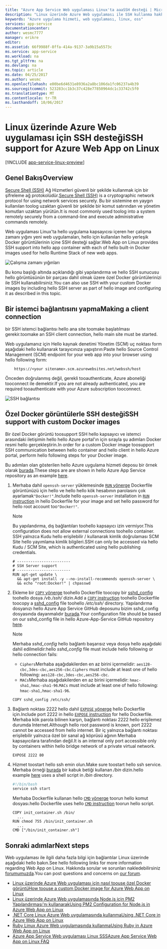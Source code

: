 ```yaml
---
title: "Azure App Service Web uygulaması Linux'ta aaaSSH desteği | Microsoft Docs"
description: "Linux üzerinde Azure Web uygulaması ile SSH kullanma hakkında bilgi edinin."
keywords: "Azure uygulama hizmeti, web uygulaması, linux, oss"
services: app-service
documentationcenter: 
author: wesmc7777
manager: erikre
editor: 
ms.assetid: 66f9988f-8ffa-414a-9137-3a9b15a5573c
ms.service: app-service
ms.workload: na
ms.tgt_pltfrm: na
ms.devlang: na
ms.topic: article
ms.date: 04/25/2017
ms.author: wesmc
ms.openlocfilehash: e00be6d4631e8936a2a8bc106da1fc06237a4b39
ms.sourcegitcommit: 523283cc1b3c37c428e77850964dc1c33742c5f0
ms.translationtype: MT
ms.contentlocale: tr-TR
ms.lasthandoff: 10/06/2017
---
```

# <a name="ssh-support-for-azure-web-app-on-linux"></a><span data-ttu-id="64c24-104">Linux üzerinde Azure Web uygulaması için SSH desteği</span><span class="sxs-lookup"><span data-stu-id="64c24-104">SSH support for Azure Web App on Linux</span></span>

[!INCLUDE [app-service-linux-preview](../../includes/app-service-linux-preview.md)]

## <a name="overview"></a><span data-ttu-id="64c24-105">Genel Bakış</span><span class="sxs-lookup"><span data-stu-id="64c24-105">Overview</span></span>

<span data-ttu-id="64c24-106">[Secure Shell (SSH)](https://en.wikipedia.org/wiki/Secure_Shell) Ağ Hizmetleri güvenli bir şekilde kullanmak için bir şifreleme ağ protokolüdür.</span><span class="sxs-lookup"><span data-stu-id="64c24-106">[Secure Shell (SSH)](https://en.wikipedia.org/wiki/Secure_Shell) is a cryptographic network protocol for using network services securely.</span></span> <span data-ttu-id="64c24-107">Bu bir sistemine en yaygın kullanılan toolog uzaktan güvenli bir şekilde bir komut satırından ve yönetim komutları uzaktan yürütün.</span><span class="sxs-lookup"><span data-stu-id="64c24-107">It is most commonly used toolog into a system remotely securely from a command-line and execute administrative commands remotely.</span></span>

<span data-ttu-id="64c24-108">Web uygulaması Linux'ta hello uygulama kapsayıcısı içeren her çalışma zamanı yığını yeni web uygulamaları, hello için kullanılan hello yerleşik Docker görüntülerinin içine SSH desteği sağlar.</span><span class="sxs-lookup"><span data-stu-id="64c24-108">Web App on Linux provides SSH support into hello app container with each of hello built-in Docker images used for hello Runtime Stack of new web apps.</span></span> 

![Çalışma zamanı yığınları](./media/app-service-linux-ssh-support/app-service-linux-runtime-stack.png)

<span data-ttu-id="64c24-110">Bu konu başlığı altında açıklandığı gibi yapılandırma ve hello SSH sunucusu hello görüntüsünün bir parçası dahil olmak üzere özel Docker görüntülerinizi ile SSH kullanabilirsiniz.</span><span class="sxs-lookup"><span data-stu-id="64c24-110">You can also use SSH with your custom Docker images by including hello SSH server as part of hello image and configuring it as described in this topic.</span></span>



## <a name="making-a-client-connection"></a><span data-ttu-id="64c24-111">Bir istemci bağlantısını yapma</span><span class="sxs-lookup"><span data-stu-id="64c24-111">Making a client connection</span></span>

<span data-ttu-id="64c24-112">bir SSH istemci bağlantısı hello ana site toomake başlatılması gerekir.</span><span class="sxs-lookup"><span data-stu-id="64c24-112">toomake an SSH client connection, hello main site must be started.</span></span> 

<span data-ttu-id="64c24-113">Web uygulamanız için Hello kaynak denetimi Yönetim (SCM) uç noktası form aşağıdaki hello kullanarak tarayıcınıza yapıştırın:</span><span class="sxs-lookup"><span data-stu-id="64c24-113">Paste hello Source Control Management (SCM) endpoint for your web app into your browser using hello following form:</span></span>

        https://<your sitename>.scm.azurewebsites.net/webssh/host

<span data-ttu-id="64c24-114">Önceden doğrulanmış değil, gerekli tooauthenticate, Azure aboneliği tooconnect ile demektir.</span><span class="sxs-lookup"><span data-stu-id="64c24-114">If you are not already authenticated, you are required tooauthenticate with your Azure subscription tooconnect.</span></span>

![SSH bağlantısı](./media/app-service-linux-ssh-support/app-service-linux-ssh-connection.png)


## <a name="ssh-support-with-custom-docker-images"></a><span data-ttu-id="64c24-116">Özel Docker görüntülerle SSH desteği</span><span class="sxs-lookup"><span data-stu-id="64c24-116">SSH support with custom Docker images</span></span>

<span data-ttu-id="64c24-117">Bir özel Docker görüntü toosupport SSH hello kapsayıcı ve istemci arasındaki iletişimin hello hello Azure portal'ın için sırayla şu adımları Docker resmi hello gerçekleştirin.</span><span class="sxs-lookup"><span data-stu-id="64c24-117">In order for a custom Docker image toosupport SSH communication between hello container and hello client in hello Azure portal, perform hello following steps for your Docker image.</span></span> 

<span data-ttu-id="64c24-118">Bu adımları olan gösterilen hello Azure uygulama hizmeti deposu bir örnek olarak [burada](https://github.com/Azure-App-Service/node/blob/master/6.9.3/).</span><span class="sxs-lookup"><span data-stu-id="64c24-118">These steps are are shown in hello Azure App Service repository as an example [here](https://github.com/Azure-App-Service/node/blob/master/6.9.3/).</span></span>

1. <span data-ttu-id="64c24-119">Merhaba dahil `openssh-server` yüklemesinde [ `RUN` yönerge](https://docs.docker.com/engine/reference/builder/#run) Dockerfile görüntünüzü için hello ve hello hello kök hesabının parolasını çok ayarlamak`"Docker!"`.</span><span class="sxs-lookup"><span data-stu-id="64c24-119">Include hello `openssh-server` installation in [`RUN` instruction](https://docs.docker.com/engine/reference/builder/#run) in hello Dockerfile for your image and set hello password for hello root account too`"Docker!"`.</span></span> 

    > [!NOTE] 
    > <span data-ttu-id="64c24-120">Bu yapılandırma, dış bağlantıları toohello kapsayıcı izin vermiyor.</span><span class="sxs-lookup"><span data-stu-id="64c24-120">This configuration does not allow external connections toohello container.</span></span> <span data-ttu-id="64c24-121">SSH yalnızca Kudu hello erişilebilir / kullanarak kimlik doğrulaması SCM Site hello yayımlama kimlik bilgileri.</span><span class="sxs-lookup"><span data-stu-id="64c24-121">SSH can only be accessed via hello Kudu / SCM Site, which is authenticated using hello publishing credentials.</span></span>

    ```docker
    # ------------------------
    # SSH Server support
    # ------------------------
    RUN apt-get update \ 
      && apt-get install -y --no-install-recommends openssh-server \
      && echo "root:Docker!" | chpasswd
    ``` 

2. <span data-ttu-id="64c24-122">Ekleme bir [ `COPY` yönerge](https://docs.docker.com/engine/reference/builder/#copy) toohello Dockerfile toocopy bir [sshd_config](http://man.openbsd.org/sshd_config) toohello dosya */vb./ssh/* dizin.</span><span class="sxs-lookup"><span data-stu-id="64c24-122">Add a [`COPY` instruction](https://docs.docker.com/engine/reference/builder/#copy) toohello Dockerfile toocopy a [sshd_config](http://man.openbsd.org/sshd_config) file toohello */etc/ssh/* directory.</span></span> <span data-ttu-id="64c24-123">Yapılandırma dosyanızı hello Azure App Service GitHub deposunu bizim sshd_config dosyasında dayanmalıdır [burada](https://github.com/Azure-App-Service/node/blob/master/6.11/sshd_config).</span><span class="sxs-lookup"><span data-stu-id="64c24-123">Your configuration file should be based on our sshd_config file in hello Azure-App-Service GitHub repository [here](https://github.com/Azure-App-Service/node/blob/master/6.11/sshd_config).</span></span>

    > [!NOTE] 
    > <span data-ttu-id="64c24-124">Merhaba *sshd_config* hello bağlantı başarısız veya dosya hello aşağıdaki dahil edilmelidir:</span><span class="sxs-lookup"><span data-stu-id="64c24-124">hello *sshd_config* file must include hello following or hello connection fails:</span></span> 
    > * <span data-ttu-id="64c24-125">`Ciphers`Merhaba aşağıdakilerden en az birini içermelidir: `aes128-cbc,3des-cbc,aes256-cbc`.</span><span class="sxs-lookup"><span data-stu-id="64c24-125">`Ciphers` must include at least one of hello following: `aes128-cbc,3des-cbc,aes256-cbc`.</span></span>
    > * <span data-ttu-id="64c24-126">`MACs`Merhaba aşağıdakilerden en az birini içermelidir: `hmac-sha1,hmac-sha1-96`.</span><span class="sxs-lookup"><span data-stu-id="64c24-126">`MACs` must include at least one of hello following: `hmac-sha1,hmac-sha1-96`.</span></span>

    ```docker
    COPY sshd_config /etc/ssh/
    ```


3. <span data-ttu-id="64c24-127">Bağlantı noktası 2222 hello dahil [ `EXPOSE` yönerge](https://docs.docker.com/engine/reference/builder/#expose) hello Dockerfile için.</span><span class="sxs-lookup"><span data-stu-id="64c24-127">Include port 2222 in hello [`EXPOSE` instruction](https://docs.docker.com/engine/reference/builder/#expose) for hello Dockerfile.</span></span> <span data-ttu-id="64c24-128">Merhaba kök parola bilinen karşın, bağlantı noktası 2222 hello erişilemez durumda Internet.</span><span class="sxs-lookup"><span data-stu-id="64c24-128">Although hello root password is known, port 2222 cannot be accessed from hello internet.</span></span> <span data-ttu-id="64c24-129">Bir iç yalnızca bağlantı noktası erişilebilir yalnızca özel bir sanal ağ köprüsü ağının Merhaba kapsayıcılara tarafından değil.</span><span class="sxs-lookup"><span data-stu-id="64c24-129">It is an internal only port accessible only by containers within hello bridge network of a private virtual network.</span></span>

    ```docker
    EXPOSE 2222 80
    ```

4. <span data-ttu-id="64c24-130">Hizmet toostart hello ssh emin olun.</span><span class="sxs-lookup"><span data-stu-id="64c24-130">Make sure toostart hello ssh service.</span></span> <span data-ttu-id="64c24-131">Merhaba örneği [burada](https://github.com/Azure-App-Service/node/blob/master/6.9.3/startup/init_container.sh) bir kabuk betiği kullanan */bin* dizin.</span><span class="sxs-lookup"><span data-stu-id="64c24-131">hello example [here](https://github.com/Azure-App-Service/node/blob/master/6.9.3/startup/init_container.sh) uses a shell script in */bin* directory.</span></span>

    ```bash
    #!/bin/bash
    service ssh start
    ```

    <span data-ttu-id="64c24-132">Merhaba Dockerfile kullanan hello [ `CMD` yönerge](https://docs.docker.com/engine/reference/builder/#cmd) toorun hello komut dosyası.</span><span class="sxs-lookup"><span data-stu-id="64c24-132">hello Dockerfile uses hello [`CMD` instruction](https://docs.docker.com/engine/reference/builder/#cmd) toorun hello script.</span></span>

    ```docker
    COPY init_container.sh /bin/
      ...
    RUN chmod 755 /bin/init_container.sh 
      ...       
    CMD ["/bin/init_container.sh"]
    ```



## <a name="next-steps"></a><span data-ttu-id="64c24-133">Sonraki adımlar</span><span class="sxs-lookup"><span data-stu-id="64c24-133">Next steps</span></span>
<span data-ttu-id="64c24-134">Web uygulaması ile ilgili daha fazla bilgi için bağlantılar Linux üzerinde aşağıdaki hello bakın.</span><span class="sxs-lookup"><span data-stu-id="64c24-134">See hello following links for more information regarding Web App on Linux.</span></span> <span data-ttu-id="64c24-135">Hakkında sorular ve sorunları nakledebilirsiniz [forumumuzda](https://social.msdn.microsoft.com/forums/azure/home?forum=windowsazurewebsitespreview).</span><span class="sxs-lookup"><span data-stu-id="64c24-135">You can post questions and concerns on [our forum](https://social.msdn.microsoft.com/forums/azure/home?forum=windowsazurewebsitespreview).</span></span>

* [<span data-ttu-id="64c24-136">Linux üzerinde Azure Web uygulaması için nasıl toouse özel Docker görüntü</span><span class="sxs-lookup"><span data-stu-id="64c24-136">How toouse a custom Docker image for Azure Web App on Linux</span></span>](app-service-linux-using-custom-docker-image.md)
* [<span data-ttu-id="64c24-137">Linux üzerinde Azure Web uygulamasında Node.js için PM2 Yapılandırması'nı kullanarak</span><span class="sxs-lookup"><span data-stu-id="64c24-137">Using PM2 Configuration for Node.js in Azure Web App on Linux</span></span>](app-service-linux-using-nodejs-pm2.md)
* [<span data-ttu-id="64c24-138">.NET Core Linux Azure Web uygulamasında kullanma</span><span class="sxs-lookup"><span data-stu-id="64c24-138">Using .NET Core in Azure Web App on Linux</span></span>](app-service-linux-using-dotnetcore.md)
* [<span data-ttu-id="64c24-139">Ruby Linux Azure Web uygulamasında kullanma</span><span class="sxs-lookup"><span data-stu-id="64c24-139">Using Ruby in Azure Web App on Linux</span></span>](app-service-linux-ruby-get-started.md)
* [<span data-ttu-id="64c24-140">Azure App Service Web uygulaması Linux SSS</span><span class="sxs-lookup"><span data-stu-id="64c24-140">Azure App Service Web App on Linux FAQ</span></span>](app-service-linux-faq.md)


